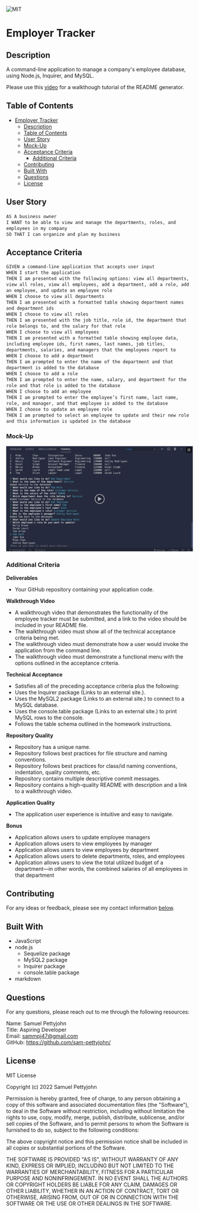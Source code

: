 ![MIT](https://img.shields.io/badge/License-MIT-blue)
# Employer Tracker

## Description

A command-line application to manage a company's employee database, using Node.js, Inquirer, and MySQL.

Please use this [video](TBC) for a walkthough tutorial of the README generator.

## Table of Contents

- [Employer Tracker](#employer-tracker)
  - [Description](#description)
  - [Table of Contents](#table-of-contents)
  - [User Story](#user-story)
  - [Mock-Up](#mock-up)
  - [Acceptance Criteria](#acceptance-criteria)
    - [Additional Criteria](#additional-criteria)
  - [Contributing](#contributing)
  - [Built With](#built-with)
  - [Questions](#questions)
  - [License](#license)

## User Story
~~~
AS A business owner
I WANT to be able to view and manage the departments, roles, and employees in my company
SO THAT I can organize and plan my business
~~~

## Acceptance Criteria
~~~
GIVEN a command-line application that accepts user input
WHEN I start the application
THEN I am presented with the following options: view all departments, view all roles, view all employees, add a department, add a role, add an employee, and update an employee role
WHEN I choose to view all departments
THEN I am presented with a formatted table showing department names and department ids
WHEN I choose to view all roles
THEN I am presented with the job title, role id, the department that role belongs to, and the salary for that role
WHEN I choose to view all employees
THEN I am presented with a formatted table showing employee data, including employee ids, first names, last names, job titles, departments, salaries, and managers that the employees report to
WHEN I choose to add a department
THEN I am prompted to enter the name of the department and that department is added to the database
WHEN I choose to add a role
THEN I am prompted to enter the name, salary, and department for the role and that role is added to the database
WHEN I choose to add an employee
THEN I am prompted to enter the employee’s first name, last name, role, and manager, and that employee is added to the database
WHEN I choose to update an employee role
THEN I am prompted to select an employee to update and their new role and this information is updated in the database
~~~

### Mock-Up
![image](./assets/images/mysql-mockup.png)


### Additional Criteria

**Deliverables**

- Your GitHub repository containing your application code.

**Walkthrough Video**

- A walkthrough video that demonstrates the functionality of the employee tracker must be submitted, and a link to the video should be included in your README file.
- The walkthrough video must show all of the technical acceptance criteria being met.
- The walkthrough video must demonstrate how a user would invoke the application from the command line.
- The walkthrough video must demonstrate a functional menu with the options outlined in the acceptance criteria.

**Technical Acceptance**

- Satisfies all of the preceding acceptance criteria plus the following:
- Uses the Inquirer package (Links to an external site.).
- Uses the MySQL2 package (Links to an external site.) to connect to a MySQL database.
- Uses the console.table package (Links to an external site.) to print MySQL rows to the console.
- Follows the table schema outlined in the homework instructions.

**Repository Quality**

- Repository has a unique name.
- Repository follows best practices for file structure and naming conventions.
- Repository follows best practices for class/id naming conventions, indentation, quality comments, etc.
- Repository contains multiple descriptive commit messages.
- Repository contains a high-quality README with description and a link to a walkthrough video.

**Application Quality**

- The application user experience is intuitive and easy to navigate.

**Bonus**

- Application allows users to update employee managers
- Application allows users to view employees by manager
- Application allows users to view employees by department
- Application allows users to delete departments, roles, and employees
- Application allows users to view the total utilized budget of a department—in other words, the combined salaries of all employees in that department

## Contributing

For any ideas or feedback, please see my contact information [below](#questions).

## Built With

- JavaScript
- node.js
    - Sequelize package
    - MySQL2 package
    - Inquirer package
    - console.table package
- markdown

## Questions

For any questions, please reach out to me through the following resources:

Name: Samuel Pettyjohn <br>
Title: Aspiring Developer <br>
Email: <sammpj47@gmail.com> <br>
GitHub: <https://github.com/sam-pettyjohn/> <br>

## License

MIT License

Copyright (c) 2022 Samuel Pettyjohn
            
Permission is hereby granted, free of charge, to any person obtaining a copy
of this software and associated documentation files (the "Software"), to deal
in the Software without restriction, including without limitation the rights
to use, copy, modify, merge, publish, distribute, sublicense, and/or sell
copies of the Software, and to permit persons to whom the Software is
furnished to do so, subject to the following conditions:
            
The above copyright notice and this permission notice shall be included in all
copies or substantial portions of the Software.
            
THE SOFTWARE IS PROVIDED "AS IS", WITHOUT WARRANTY OF ANY KIND, EXPRESS OR
IMPLIED, INCLUDING BUT NOT LIMITED TO THE WARRANTIES OF MERCHANTABILITY,
FITNESS FOR A PARTICULAR PURPOSE AND NONINFRINGEMENT. IN NO EVENT SHALL THE
AUTHORS OR COPYRIGHT HOLDERS BE LIABLE FOR ANY CLAIM, DAMAGES OR OTHER
LIABILITY, WHETHER IN AN ACTION OF CONTRACT, TORT OR OTHERWISE, ARISING FROM,
OUT OF OR IN CONNECTION WITH THE SOFTWARE OR THE USE OR OTHER DEALINGS IN THE
SOFTWARE. 
